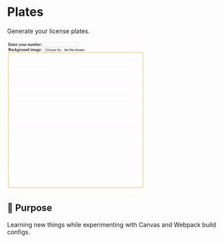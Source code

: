 # Plates
Generate your license plates.

![](intro.gif)

## 🎯 Purpose 
Learning new things while experimenting with Canvas and Webpack build configs.
